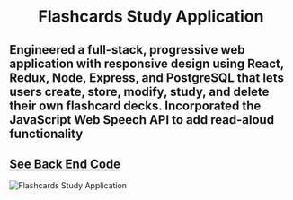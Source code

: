 <h1 align="center">Flashcards Study Application</h1>

Engineered a full-stack, progressive web application with responsive design using **React**, **Redux**, **Node**, **Express**, and **PostgreSQL** that lets users create, store, modify, study, and delete their own flashcard decks. Incorporated the JavaScript Web Speech API to add read-aloud functionality
---
[See Back End Code](https://github.com/d-mcneil/flashcards-api)
---
![Flashcards Study Application](https://github.com/d-mcneil/flashcards/assets/108340538/d009e301-e570-4d37-b89c-7a4d990136d1)
